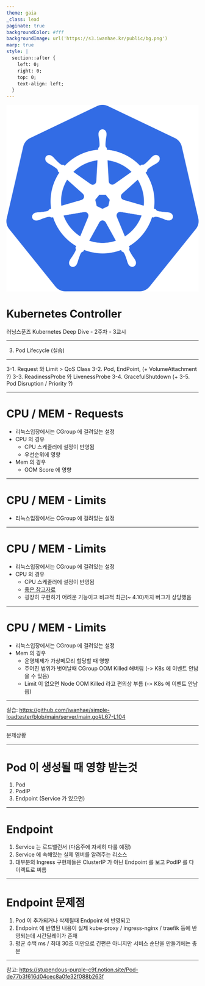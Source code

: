```yaml
---
theme: gaia
_class: lead
paginate: true
backgroundColor: #fff
backgroundImage: url('https://s3.iwanhae.kr/public/bg.png')
marp: true
style: |
  section::after {
    left: 0;
    right: 0;
    top: 0;
    text-align: left;
  }
---
```


![bg left:40% 80%](https://raw.githubusercontent.com/kubernetes/kubernetes/master/logo/logo.svg)

# **Kubernetes Controller**

러닝스푼즈
Kubernetes Deep Dive - 2주차 - 3교시

---

3. Pod Lifecycle (실습)

---

3-1. Request 와 Limit > QoS Class
3-2. Pod, EndPoint, (+ VolumeAttachment ?)
3-3. ReadinessProbe 와 LivenessProbe
3-4. GracefulShutdown
(+ 3-5. Pod Disruption / Priority ?)

---

# CPU / MEM - Requests

- 리눅스입장에서는 CGroup 에 걸려있는 설정
- CPU 의 경우
  - CPU 스케줄러에 설정이 반영됨
  - 우선순위에 영향
- Mem 의 경우
  - OOM Score 에 영향

---

# CPU / MEM - Limits

- 리눅스입장에서는 CGroup 에 걸려있는 설정

---

# CPU / MEM - Limits

- 리눅스입장에서는 CGroup 에 걸려있는 설정
- CPU 의 경우
  - CPU 스케줄러에 설정이 반영됨
  - [좋은 참고자료](https://www.uber.com/en-KR/blog/avoiding-cpu-throttling-in-a-containerized-environment/)
  - 굉장히 구현하기 어려운 기능이고 비교적 최근(~ 4.10)까지 버그가 상당했음

---

# CPU / MEM - Limits

- 리눅스입장에서는 CGroup 에 걸려있는 설정
- Mem 의 경우
  - 운영체제가 가상메모리 할당할 때 영향
  - 주어진 범위가 벗어날때 CGroup OOM Killed 해버림 (-> K8s 에 이벤트 안남을 수 있음)
  - Limit 이 없으면 Node OOM Killed 라고 편의상 부름 (-> K8s 에 이벤트 안남음)

---

실습: https://github.com/iwanhae/simple-loadtester/blob/main/server/main.go#L67-L104

---

문제상황

---

# Pod 이 생성될 때 영향 받는것

1. Pod
2. PodIP
3. Endpoint (Service 가 있으면)

---

# Endpoint

1. Service 는 로드밸런서 (다음주에 자세히 다룰 예정)
2. Service 에 속해있는 실제 멤버를 알려주는 리소스
3. 대부분의 Ingress 구현체들은 ClusterIP 가 아닌 Endpoint 를 보고 PodIP 를 다이렉트로 찌름

---

# Endpoint 문제점

1. Pod 이 추가되거나 삭제될때 Endpoint 에 반영되고
2. Endpoint 에 반영된 내용이 실제 kube-proxy / ingress-nginx / traefik 등에 반영되는데 시간딜레이가 존재
3. 평균 수백 ms / 최대 30초 미만으로 긴편은 아니지만 서비스 순단을 만들기에는 충분

---

참고: https://stupendous-purple-c9f.notion.site/Pod-de77b3f616d04cec8a0fe32f088b263f
